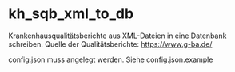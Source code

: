 # kh_sqb_xml_to_db
Krankenhausqualitätsberichte aus XML-Dateien in eine Datenbank schreiben.
Quelle der Qualitätsberichte: https://www.g-ba.de/

config.json muss angelegt werden. Siehe config.json.example
